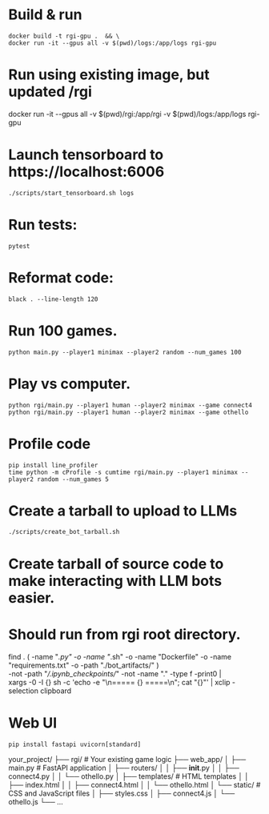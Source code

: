 # Build & run
```
docker build -t rgi-gpu .  && \
docker run -it --gpus all -v $(pwd)/logs:/app/logs rgi-gpu
```

# Run using existing image, but updated /rgi
docker run -it --gpus all -v $(pwd)/rgi:/app/rgi -v $(pwd)/logs:/app/logs rgi-gpu


# Launch tensorboard to https://localhost:6006
```
./scripts/start_tensorboard.sh logs
```

# Run tests:
```
pytest
```

# Reformat code:
```
black . --line-length 120
```

# Run 100 games.
```
python main.py --player1 minimax --player2 random --num_games 100
```

# Play vs computer.
```
python rgi/main.py --player1 human --player2 minimax --game connect4
python rgi/main.py --player1 human --player2 minimax --game othello
```

# Profile code
```
pip install line_profiler
time python -m cProfile -s cumtime rgi/main.py --player1 minimax --player2 random --num_games 5
```

# Create a tarball to upload to LLMs
```
./scripts/create_bot_tarball.sh
```

# Create tarball of source code to make interacting with LLM bots easier.
# Should run from rgi root directory.
find . \( -name "*.py" -o -name "*.sh" -o -name "Dockerfile" -o -name "requirements.txt" -o -path "./bot_artifacts/" \) \
    -not -path "*/.ipynb_checkpoints/*" -not -name "." -type f -print0 | \
xargs -0 -I {} sh -c 'echo -e "\n===== {} =====\n"; cat "{}"' | xclip -selection clipboard



# Web UI
```
pip install fastapi uvicorn[standard]
```
your_project/
├── rgi/                     # Your existing game logic
├── web_app/
│   ├── main.py              # FastAPI application
│   ├── routers/
│   │   ├── __init__.py
│   │   ├── connect4.py
│   │   └── othello.py
│   ├── templates/           # HTML templates
│   │   ├── index.html
│   │   ├── connect4.html
│   │   └── othello.html
│   └── static/              # CSS and JavaScript files
│       ├── styles.css
│       ├── connect4.js
│       └── othello.js
└── ...
